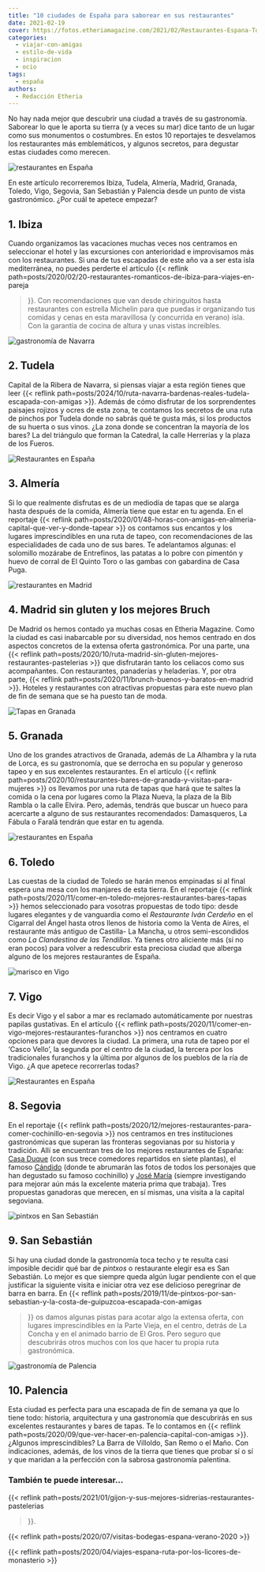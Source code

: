 ```yaml
---
title: "10 ciudades de España para saborear en sus restaurantes"
date: 2021-02-19
cover: https://fotos.etheriamagazine.com/2021/02/Restaurantes-Espana-Toledo.jpg
categories: 
  - viajar-con-amigas
  - estilo-de-vida
  - inspiracion
  - ocio
tags: 
  - españa
authors: 
  - Redacción Etheria
---
```


No hay nada mejor que descubrir una ciudad a través de su gastronomía. Saborear lo que le aporta su tierra (y a veces su mar) dice tanto de un lugar como sus monumentos o costumbres. En estos 10 reportajes te desvelamos los restaurantes más emblemáticos, y algunos secretos, para degustar estas ciudades como merecen.

![restaurantes en España](https://fotos.etheriamagazine.com/2021/02/restaurantes-espana-ibiza.jpg "Restaurante Amante, en la Sol d’en Serra (Ibiza). ©Tasya Menaker/ Amante")

En este artículo recorreremos Ibiza, Tudela, Almería, Madrid, Granada, Toledo, Vigo, 
Segovia, San Sebastián y Palencia desde un punto de vista gastronómico. ¿Por cuál te 
apetece empezar? 

## 1\. Ibiza

Cuando organizamos las vacaciones muchas veces nos centramos en seleccionar el hotel y 
las excursiones con anterioridad e improvisamos más con los restaurantes. Si una de tus 
escapadas de este año va a ser esta isla mediterránea, no puedes perderte el artículo 
{{< reflink path=posts/2020/02/20-restaurantes-romanticos-de-ibiza-para-viajes-en-pareja 
>}}. Con recomendaciones que van desde chiringuitos hasta restaurantes con estrella 
Michelin para que puedas ir organizando tus comidas y cenas en esta maravillosa (y 
concurrida en verano) isla. Con la garantía de cocina de altura y unas vistas 
increíbles. 

![gastronomía de Navarra](https://fotos.etheriamagazine.com/2021/02/restaurantes-espana-Tudela.jpg "Verduras de Navarra. © Blanca Aldanondo Otamendi")

## 2\. Tudela

Capital de la Ribera de Navarra, si piensas viajar a esta región tienes que leer {{< 
reflink path=posts/2024/10/ruta-navarra-bardenas-reales-tudela-escapada-con-amigas >}}. 
Además de cómo disfrutar de los sorprendentes paisajes rojizos y ocres de esta zona, te 
contamos los secretos de una ruta de pinchos por Tudela donde no sabrás qué te gusta 
más, si los productos de su huerta o sus vinos. ¿La zona donde se concentran la mayoría 
de los bares? La del triángulo que forman la Catedral, la calle Herrerías y la plaza de 
los Fueros. 

![Restaurantes en España](https://fotos.etheriamagazine.com/2021/02/restaurantes-espana-almeria.jpg "Tapa de solomillo mozárabe en Entrefinos. © P.G.")

## 3\. Almería

Si lo que realmente disfrutas es de un mediodía de tapas que se alarga hasta después de 
la comida, Almería tiene que estar en tu agenda. En el reportaje {{< reflink 
path=posts/2020/01/48-horas-con-amigas-en-almeria-capital-que-ver-y-donde-tapear >}} os 
contamos sus encantos y los lugares imprescindibles en una ruta de tapeo, con 
recomendaciones de las especialidades de cada uno de sus bares. Te adelantamos algunas: 
el solomillo mozárabe de Entrefinos, las patatas a lo pobre con pimentón y huevo de 
corral de El Quinto Toro o las gambas con gabardina de Casa Puga. 

![restaurantes en Madrid](https://fotos.etheriamagazine.com/2021/02/Restaurantes-madrid-bruch.jpg "Deliciosas propuestas de brunch en el © Brunch Club Café, en Madrid.")

## 4\. Madrid sin gluten y los mejores Bruch

De Madrid os hemos contado ya muchas cosas en Etheria Magazine. Como la ciudad es casi 
inabarcable por su diversidad, nos hemos centrado en dos aspectos concretos de la 
extensa oferta gastronómica. Por una parte, una {{< reflink 
path=posts/2020/10/ruta-madrid-sin-gluten-mejores-restaurantes-pastelerias >}} que 
disfrutarán tanto los celiacos como sus acompañantes. Con restaurantes, panaderías y 
heladerías. Y, por otra parte, {{< reflink 
path=posts/2020/11/brunch-buenos-y-baratos-en-madrid >}}. Hoteles y restaurantes con 
atractivas propuestas para este nuevo plan de fin de semana que se ha puesto tan de 
moda. 

![Tapas en Granada](https://fotos.etheriamagazine.com/2021/02/restaurantes-espana-granada.jpg "Gastronomía granadina en el © Restaurante Tendido 1.")

## 5\. Granada

Uno de los grandes atractivos de Granada, además de La Alhambra y la ruta de Lorca, es 
su gastronomía, que se derrocha en su popular y generoso tapeo y en sus excelentes 
restaurantes. En el artículo {{< reflink 
path=posts/2020/10/restaurantes-bares-de-granada-y-visitas-para-mujeres >}} os llevamos 
por una ruta de tapas que hará que te saltes la comida o la cena por lugares como la 
Plaza Nueva, la plaza de la Bib Rambla o la calle Elvira. Pero, además, tendrás que 
buscar un hueco para acercarte a alguno de sus restaurantes recomendados: Damasqueros, 
La Fábula o Faralá tendrán que estar en tu agenda. 

![restaurantes en España](https://fotos.etheriamagazine.com/2021/02/Restaurantes-Espana-Toledo.jpg "Mesa del restaurante © Alfileritos 24, en Toledo.")

## 6\. Toledo

Las cuestas de la ciudad de Toledo se harán menos empinadas si al final espera una mesa 
con los manjares de esta tierra. En el reportaje {{< reflink 
path=posts/2020/11/comer-en-toledo-mejores-restaurantes-bares-tapas >}} hemos 
seleccionado para vosotras propuestas de todo tipo: desde lugares elegantes y de 
vanguardia como el _Restaurante Iván Cerdeño_ en el Cigarral del Ángel hasta otros 
llenos de historia como la Venta de Aires, el restaurante más antiguo de Castilla- La 
Mancha, u otros semi-escondidos como _La Clandestina de las Tendillas_. Ya tienes otro 
aliciente más (si no eran pocos) para volver a redescubrir esta preciosa ciudad que 
alberga alguno de los mejores restaurantes de España. 

![marisco en Vigo](https://fotos.etheriamagazine.com/2021/02/restaurantes-espana-vigo.jpg "El ambiente familiar de Bao recuerda una ley gallega no escrita que asegura que en casa es donde mejor se come marisco. © J.L. Migueláñez y F. Abente")

## 7\. Vigo

Es decir Vigo y el sabor a mar es reclamado automáticamente por nuestras papilas 
gustativas. En el artículo {{< reflink 
path=posts/2020/11/comer-en-vigo-mejores-restaurantes-furanchos >}} nos centramos en 
cuatro opciones para que devores la ciudad. La primera, una ruta de tapeo por el ‘Casco 
Vello’, la segunda por el centro de la ciudad, la tercera por los tradicionales 
furanchos y la última por algunos de los pueblos de la ría de Vigo. ¿A que apetece 
recorrerlas todas? 

![Restaurantes en España](https://fotos.etheriamagazine.com/2021/02/restaurantes-espana-segovia.jpg "Cochinillo deshuesado a fuego lento con agridulce de manzana en rulo crujiente del © restaurante José María.")

## 8\. Segovia

En el reportaje {{< reflink 
path=posts/2020/12/mejores-restaurantes-para-comer-cochinillo-en-segovia >}} nos 
centramos en tres instituciones gastronómicas que superan las fronteras segovianas por 
su historia y tradición. Allí se encuentran tres de los mejores restaurantes de España: 
[Casa Duque](https://restauranteduque.es/) (con sus trece comedores repartidos en siete 
plantas), el famoso [Cándido](https://mesondecandido.es/) (donde te abrumarán las fotos 
de todos los personajes que han degustado su famoso cochinillo) y [José 
María](https://www.restaurantejosemaria.com/) (siempre investigando para mejorar aún más 
la excelente materia prima que trabaja). Tres propuestas ganadoras que merecen, en sí 
mismas, una visita a la capital segoviana. 

![pintxos en San Sebastián](https://fotos.etheriamagazine.com/2021/02/restaurantes-espana-San-Sebastian-Gros.jpg "Pintxo de queso al carbón de Ramontxu Berri y tacos en Topa Sukaldería, en el barrio del Gros de San Sebastián. © DSST")

## 9\. San Sebastián

Si hay una ciudad donde la gastronomía toca techo y te resulta casi imposible decidir 
qué bar de _pintxos_ o restaurante elegir esa es San Sebastián. Lo mejor es que siempre 
queda algún lugar pendiente con el que justificar la siguiente visita e iniciar otra vez 
ese delicioso peregrinar de barra en barra. En {{< reflink 
path=posts/2019/11/de-pintxos-por-san-sebastian-y-la-costa-de-guipuzcoa-escapada-con-amigas 
>}} os damos algunas pistas para acotar algo la extensa oferta, con lugares 
imprescindibles en la Parte Vieja, en el centro, detrás de La Concha y en el animado 
barrio de El Gros. Pero seguro que descubrirás otros muchos con los que hacer tu propia 
ruta gastronómica. 

![gastronomía de Palencia](https://fotos.etheriamagazine.com/2021/02/restaurantes-espana-palencia.jpg "Vermú en La Barra de Villoldo frente a la iglesia de San Miguel. © Cedida por Ayto. Palencia")

## 10\. Palencia

Esta ciudad es perfecta para una escapada de fin de semana ya que lo tiene todo: 
historia, arquitectura y una gastronomía que descubrirás en sus excelentes restaurantes 
y bares de tapas. Te lo contamos en {{< reflink 
path=posts/2020/09/que-ver-hacer-en-palencia-capital-con-amigas >}}. ¿Algunos 
imprescindibles? La Barra de Villoldo, San Remo o el Maño. Con indicaciones, además, de 
los vinos de la tierra que tienes que probar sí o sí y que maridan a la perfección con 
la sabrosa gastronomía palentina. 

### También te puede interesar...

{{< reflink path=posts/2021/01/gijon-y-sus-mejores-sidrerias-restaurantes-pastelerias 
>}}. 

{{< reflink path=posts/2020/07/visitas-bodegas-espana-verano-2020 >}} 

{{< reflink path=posts/2020/04/viajes-espana-ruta-por-los-licores-de-monasterio >}}
